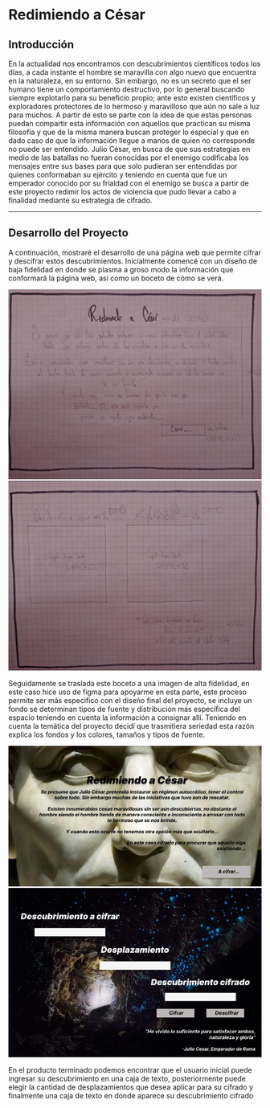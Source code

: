 # Redimiendo a César

## Introducción

En la actualidad nos encontramos con descubrimientos científicos todos los días, a cada instante el hombre se maravilla con algo nuevo que encuentra en la naturaleza, en su entorno. Sin embargo, no es un secreto que el ser humano tiene un comportamiento destructivo, por lo general buscando siempre explotarlo para su beneficio propio; ante esto existen científicos y exploradores protectores de lo hermoso y maravilloso que aún no sale a luz para muchos.
A partir de esto se parte con la idea de que estas personas puedan compartir esta información con aquellos que practican su misma filosofía y que de la misma manera buscan proteger lo especial y que en dado caso de que la información llegue a manos de quien no corresponde no puede ser entendido. Julio César, en busca de que sus estrategias en medio de las batallas no fueran conocidas por el enemigo codificaba los mensajes entre sus bases para que solo pudieran ser entendidas por quienes conformaban su ejército y teniendo en cuenta que fue un emperador conocido por su frialdad con el enemigo se busca a partir de este proyecto redimir los actos de violencia que pudo llevar a cabo a finalidad mediante su estrategia de cifrado.

***

## Desarrollo del Proyecto

A continuación, mostraré el desarrollo de una página web que permite cifrar y descifrar estos descubrimientos.
Inicialmente comencé con un diseño de baja fidelidad en donde se plasma a groso modo la información que conformará la página web, así como un boceto de cómo se verá.

![boceto-1erpant](https://github.com/FerRomero1990/DEV002-cipher/blob/main/bocetobfpag1.jpeg)
![boceto-2dapant](https://github.com/FerRomero1990/DEV002-cipher/blob/main/bocetobfpag2.jpeg)

Seguidamente se traslada este boceto a una imagen de alta fidelidad, en este caso hice uso de figma para apoyarme en esta parte, este proceso permite ser más especifico con el diseño final del proyecto, se incluye un fondo se determinan tipos de fuente y distribución más específica del espacio teniendo en cuenta la información a consignar allí. Teniendo en cuenta la temática del proyecto decidí que trasmitiera seriedad esta razón explica los fondos y los colores, tamaños y tipos de fuente.

![bocetoaf-1erpant](https://github.com/FerRomero1990/DEV002-cipher/blob/main/ProyectoCipherPag1.png)
![bocetoaf-2dapant](https://github.com/FerRomero1990/DEV002-cipher/blob/main/ProyectoCipherPag2.png)

En el producto terminado podemos encontrar que el usuario inicial puede ingresar su descubrimiento en una caja de texto, posteriormente puede elegir la cantidad de desplazamientos que desea aplicar para su cifrado y finalmente una caja de texto en donde aparece su descubrimiento cifrado


